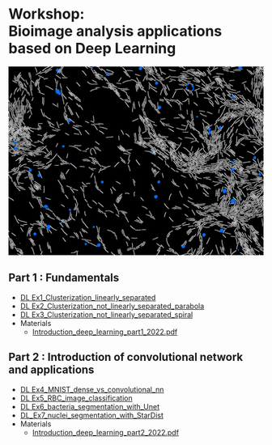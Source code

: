 # Workshop: <br> Bioimage analysis applications based on Deep Learning 

<div class="begin-examples"></div>

<img src="figures/Segmentation_example.png" style="zoom: 50%;" />



## Part 1 : Fundamentals

* [DL Ex1_Clusterization_linearly_separated](https://colab.research.google.com/github/jbfiche/Deep-Learning-formation/blob/master/2022/Deep_learning_part_1/Ex1_Clusterization_linearly_separated.ipynb)
* [DL Ex2_Clusterization_not_linearly_separated_parabola](https://colab.research.google.com/github/jbfiche/Deep-Learning-formation/blob/master/2022/Deep_learning_part_1/Ex2_Clusterization_not_linearly_separated_parabola.ipynb)
* [DL Ex3_Clusterization_not_linearly_separated_spiral](https://colab.research.google.com/github/jbfiche/Deep-Learning-formation/blob/master/2022/Deep_learning_part_1/Ex3_Clusterization_not_linearly_separated_spiral.ipynb)
* Materials
  * [Introduction_deep_learning_part1_2022.pdf](https://colab.research.google.com/github/jbfiche/Deep-Learning-formation/blob/master/2022/Deep_learning_part_1/Introduction_deep_learning_part1_2022.pdf)



## Part 2 : Introduction of convolutional network and applications

* [DL Ex4_MNIST_dense_vs_convolutional_nn](https://colab.research.google.com/github/jbfiche/Deep-Learning-formation/blob/master/2022/Deep_learning_part_2/Ex4_MNIST_dense_vs_convolutional_nn.ipynb)
* [DL Ex5_RBC_image_classification](https://colab.research.google.com/github/jbfiche/Deep-Learning-formation/blob/master/2022/Deep_learning_part_2/Ex5_RBC_image_classification.ipynb)
* [DL Ex6_bacteria_segmentation_with_Unet](https://colab.research.google.com/github/jbfiche/Deep-Learning-formation/blob/master/2022/Deep_learning_part_2/Ex6_bacteria_segmentation_unet.ipynb)
* [DL_Ex7_nuclei_segmentation_with_StarDist](https://colab.research.google.com/github/jbfiche/Deep-Learning-formation/blob/master/2022/Deep_learning_part_2/Ex7_nuclei_segmentation_stardist.ipynb)
* Materials
  * [Introduction_deep_learning_part2_2022.pdf](https://colab.research.google.com/github/jbfiche/Deep-Learning-formation/blob/master/2022/Deep_learning_part_2/Introduction_deep_learning_part2_2022.pdf)

